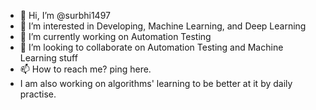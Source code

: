 - 👋 Hi, I’m @surbhi1497
- 👀 I’m interested in Developing, Machine Learning, and Deep Learning
- 🌱 I’m currently working on Automation Testing
- 💞️ I’m looking to collaborate on Automation Testing and Machine Learning stuff
- 📫 How to reach me? ping here.
- I am also working on algorithms' learning to be better at it by daily practise.

<!---
surbhi1497/surbhi1497 is a ✨ special ✨ repository because its `README.md` (this file) appears on your GitHub profile.
You can click the Preview link to take a look at your changes.
--->
